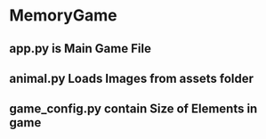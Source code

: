 # MemoryGame
## app.py is Main Game File
## animal.py Loads Images from assets folder
## game_config.py contain Size of Elements in game
